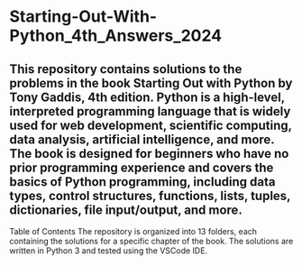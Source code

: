 # Starting-Out-With-Python_4th_Answers_2024
This repository contains solutions to the problems in the book Starting Out with Python by Tony Gaddis, 4th edition. Python is a high-level, interpreted programming language that is widely used for web development, scientific computing, data analysis, artificial intelligence, and more. The book is designed for beginners who have no prior programming experience and covers the basics of Python programming, including data types, control structures, functions, lists, tuples, dictionaries, file input/output, and more.
----------------------------------------------------------------------------------------------------------------------------------------------------------------------------------------------------------------------------------------------------------------------
Table of Contents
The repository is organized into 13 folders, each containing the solutions for a specific chapter of the book. The solutions are written in Python 3 and tested using the VSCode IDE.
